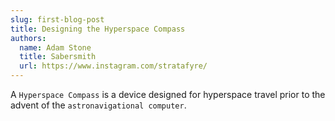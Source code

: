 ```yaml
---
slug: first-blog-post
title: Designing the Hyperspace Compass
authors:
  name: Adam Stone
  title: Sabersmith
  url: https://www.instagram.com/stratafyre/
---
```


A `Hyperspace Compass` is a device designed for hyperspace travel prior to the advent of the `astronavigational computer`.
